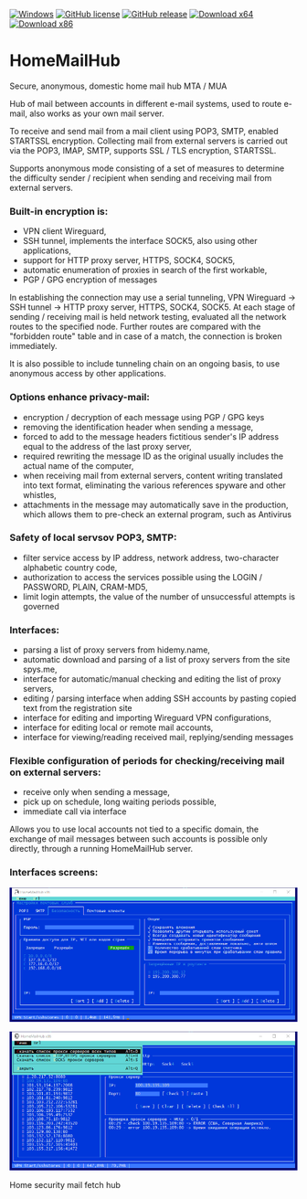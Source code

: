 
[![Windows](https://svgshare.com/i/ZhY.svg)](https://svgshare.com/i/ZhY.svg)
[![GitHub license](https://img.shields.io/github/license/ClaudiaCoord/SecurityHomeMailHub.svg)](https://github.com/ClaudiaCoord/SecurityHomeMailHub/blob/master/LICENSE)
[![GitHub release](https://img.shields.io/github/release/ClaudiaCoord/SecurityHomeMailHub.svg)](https://github.com/ClaudiaCoord/SecurityHomeMailHub/releases/)
[![Download x64](https://img.shields.io/badge/Download-x64-brightgreen.svg?style=flat-square)](https://github.com/ClaudiaCoord/SecurityHomeMailHub/releases/download/1.0.8170/SecurityHomeMailHub-x64-1.0.8170.msi)
[![Download x86](https://img.shields.io/badge/Download-x86-brightgreen.svg?style=flat-square)](https://github.com/ClaudiaCoord/SecurityHomeMailHub/releases/download/1.0.8170/SecurityHomeMailHub-x86-1.0.8170.msi)

# HomeMailHub
Secure, anonymous, domestic home mail hub MTA / MUA

 Hub of mail between accounts in different e-mail systems,
 used to route e-mail, also works as your own mail server.

 To receive and send mail from a mail client using POP3, SMTP, enabled STARTSSL encryption.
 Collecting mail from external servers is carried out via the POP3, IMAP, SMTP, supports SSL / TLS encryption, STARTSSL.

 Supports anonymous mode consisting of a set of measures to determine the difficulty sender / recipient when sending and receiving mail from external servers.
 
### Built-in encryption is:
 - VPN client Wireguard,
 - SSH tunnel, implements the interface SOCK5, also using other applications,
 - support for HTTP proxy server, HTTPS, SOCK4, SOCK5,
 - automatic enumeration of proxies in search of the first workable,
 - PGP / GPG encryption of messages

 In establishing the connection may use a serial tunneling, VPN Wireguard -> SSH tunnel -> HTTP proxy server, HTTPS, SOCK4, SOCK5.
 At each stage of sending / receiving mail is held network testing, evaluated all the network routes to the specified node.
 Further routes are compared with the "forbidden route" table and in case of a match, the connection is broken immediately.

 It is also possible to include tunneling chain on an ongoing basis, to use anonymous access by other applications.

### Options enhance privacy-mail:
 - encryption / decryption of each message using PGP / GPG keys
 - removing the identification header when sending a message,
 - forced to add to the message headers fictitious sender's IP address equal to the address of the last proxy server,
 - required rewriting the message ID as the original usually includes the actual name of the computer,
 - when receiving mail from external servers, content writing translated into text format, eliminating the various references spyware and other whistles,
 - attachments in the message may automatically save in the production, which allows them to pre-check an external program, such as Antivirus

### Safety of local servsov POP3, SMTP:
 - filter service access by IP address, network address, two-character alphabetic country code,
 - authorization to access the services possible using the LOGIN / PASSWORD, PLAIN, CRAM-MD5,
 - limit login attempts, the value of the number of unsuccessful attempts is governed

### Interfaces:

 - parsing a list of proxy servers from hidemy.name,
 - automatic download and parsing of a list of proxy servers from the site spys.me,
 - interface for automatic/manual checking and editing the list of proxy servers,
 - editing / parsing interface when adding SSH accounts by pasting copied text from the registration site
 - interface for editing and importing Wireguard VPN configurations,
 - interface for editing local or remote mail accounts,
 - interface for viewing/reading received mail, replying/sending messages

### Flexible configuration of periods for checking/receiving mail on external servers:
 - receive only when sending a message,
 - pick up on schedule, long waiting periods possible,
 - immediate call via interface


Allows you to use local accounts not tied to a specific domain, the exchange of mail messages between such accounts is possible only directly, through a running HomeMailHub server.

### Interfaces screens:

![Home security mail fetch hub 1](docs/img/ss7.png)  

![Home security mail fetch hub 1](docs/img/ss3.png)  

Home security mail fetch hub
